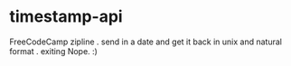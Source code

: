 # timestamp-api
FreeCodeCamp zipline .
send in a date and get it back in unix and natural format .
exiting Nope. :)
